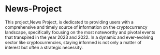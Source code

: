 # News-Project

This project,News Project, is dedicated to providing users with a comprehensive and timely source of information on the cryptocurrency landscape, specifically focusing on the most noteworthy and pivotal events that transpired in the year 2023 and 2022. 
In a dynamic and ever-evolving sector like cryptocurrencies, staying informed is not only a matter of interest but often a strategic necessity.
